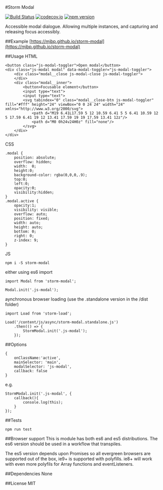 #Storm Modal

[![Build Status](https://travis-ci.org/mjbp/storm-modal.svg?branch=master)](https://travis-ci.org/mjbp/storm-modal)
[![codecov.io](http://codecov.io/github/mjbp/storm-modal/coverage.svg?branch=master)](http://codecov.io/github/mjbp/storm-modal?branch=master)
[![npm version](https://badge.fury.io/js/storm-modal.svg)](https://badge.fury.io/js/storm-modal)

Accessible modal dialogue. Allowing multiple instances, and capturing and releasing focus accessibly.

##Example
[https://mjbp.github.io/storm-modal](https://mjbp.github.io/storm-modal)

##Usage
HTML
```
<button class="js-modal-toggler">Open modal</button>
<div class="js-modal modal" data-modal-toggler="js-modal-toggler">
	<div class="modal__close js-modal-close js-modal-toggler">
	</div>
	<div class="modal__inner">
		<button>Focusable element</button>
		<input type="text">
		<input type="text">
		<svg tabindex="0" class="modal__close-btn js-modal-toggler" fill="#fff" height="24" viewBox="0 0 24 24" width="24" xmlns="http://www.w3.org/2000/svg">
			<path d="M19 6.41L17.59 5 12 10.59 6.41 5 5 6.41 10.59 12 5 17.59 6.41 19 12 13.41 17.59 19 19 17.59 13.41 12z"/>
			<path d="M0 0h24v24H0z" fill="none"/>
		</svg>
	</div>
</div>
```

CSS
```
.modal {
    position: absolute;
    overflow: hidden;
    width:	0;
    height:0;
    background-color: rgba(0,0,0,.9);
    top:0;
    left:0;
    opacity:0;
    visibility:hidden;
}
.modal.active {
    opacity:1;
    visibility: visible;
    overflow: auto;
    position: fixed;
    width: auto;
    height: auto;
    bottom: 0;
    right: 0;
    z-index: 9;
}
```

JS
```
npm i -S storm-modal
```
either using es6 import
```
import Modal from 'storm-modal';

Modal.init('.js-modal');
```
aynchronous browser loading (use the .standalone version in the /dist folder)
```
import Load from 'storm-load';

Load('/content/js/async/storm-modal.standalone.js')
    .then(() => {
        StormModal.init('.js-modal');
    });
```

##Options
```
{
	onClassName:'active',
	mainSelector: 'main',
	modalSelector: 'js-modal',
	callback: false
}
```

e.g.
```
StormModal.init('.js-modal', {
    callback(){
        console.log(this);
    }
});
```

##Tests
```
npm run test
```

##Browser support
This is module has both es6 and es5 distributions. The es6 version should be used in a workflow that transpiles.

The es5 version depends upon Promises so all evergreen browsers are supported out of the box, ie9+ is supported with polyfills. ie8+ will work with even more polyfils for Array functions and eventListeners.

##Dependencies
None

##License
MIT